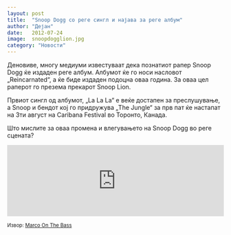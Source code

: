 ```yaml
---
layout: post
title:  "Snoop Dogg со реге сингл и најава за реге албум"
author: "Дејан"
date:   2012-07-24
image:  snoopdogglion.jpg
category: "Новости"
---
```


Деновиве, многу медиуми известуваат дека познатиот рапер Snoop Dogg ќе издаден реге албум. Албумот ќе го носи насловот 
„Reincarnated“, а ќе биде издаден подоцна оваа година. За оваа цел раперот го презема прекарот Snoop Lion.

Првиот сингл од албумот, „La La La“ е веќе достапен за преслушување, а Snoop и бендот кој го придружува „The Jungle“ за 
прв пат ќе настапат на 3ти август на Caribana Festival во Торонто, Канада.

Што мислите за оваа промена и влегувањето на Snoop Dogg во реге сцената?

<iframe src="http://w.soundcloud.com/player/?url=http%3A%2F%2Fapi.soundcloud.com%2Ftracks%2F53452847&amp;show_artwork=true" scrolling="no" width="100%" height="166" frameborder="0"></iframe>


<small>Извор: [Marco On The Bass](http://marcoonthebass.blogspot.com/2012/07/snoop-dogg-to-release-reggae-album-as.html)</small>